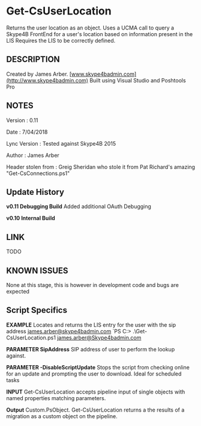 # Get-CsUserLocation
Returns the user location as an object.
Uses a UCMA call to query a Skype4B FrontEnd for a user's location based on information present in the LIS
Requires the LIS to be correctly defined.

## DESCRIPTION  
Created by James Arber. [www.skype4badmin.com](http://www.skype4badmin.com)
Built using Visual Studio and Poshtools Pro

    
	
## NOTES 

Version			: 0.11

Date			: 7/04/2018

Lync Version	: Tested against Skype4B 2015

Author    		: James Arber

Header stolen from  	: Greig Sheridan who stole it from Pat Richard's amazing "Get-CsConnections.ps1"

## Update History

**v0.11 Debugging Build**
Added additional OAuth Debugging

**v0.10 Internal Build**
	
## LINK  
TODO

## KNOWN ISSUES
   None at this stage, this is however in development code and bugs are expected

## Script Specifics
**EXAMPLE** Locates and returns the LIS entry for the user with the sip address james.arber@skype4badmin.com
`PS C:\> .\Get-CsUserLocation.ps1 james.arber@Skype4badmin.com

**PARAMETER SipAddress**
SIP address of user to perform the lookup against.

**PARAMETER -DisableScriptUpdate**
Stops the script from checking online for an update and prompting the user to download. Ideal for scheduled tasks

**INPUT**
Get-CsUserLocation accepts pipeline input of single objects with named properties matching parameters.

**Output**
Custom.PsObject. Get-CsUserLocation returns a the results of a migration as a custom object on the pipeline.


